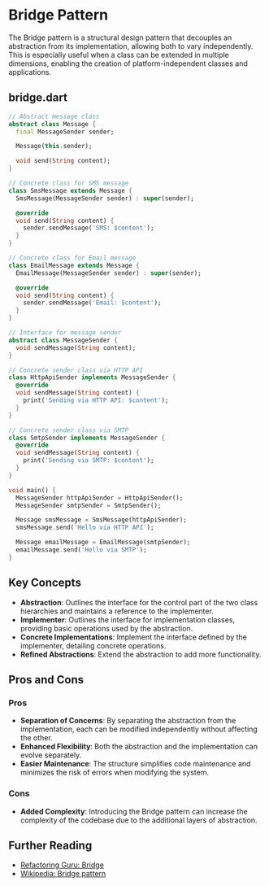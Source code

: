 # Bridge Pattern

The Bridge pattern is a structural design pattern that decouples an abstraction from its implementation, allowing both to vary independently. This is especially useful when a class can be extended in multiple dimensions, enabling the creation of platform-independent classes and applications.

## bridge.dart
```dart
// Abstract message class
abstract class Message {
  final MessageSender sender;

  Message(this.sender);

  void send(String content);
}

// Concrete class for SMS message
class SmsMessage extends Message {
  SmsMessage(MessageSender sender) : super(sender);

  @override
  void send(String content) {
    sender.sendMessage('SMS: $content');
  }
}

// Concrete class for Email message
class EmailMessage extends Message {
  EmailMessage(MessageSender sender) : super(sender);

  @override
  void send(String content) {
    sender.sendMessage('Email: $content');
  }
}

// Interface for message sender
abstract class MessageSender {
  void sendMessage(String content);
}

// Concrete sender class via HTTP API
class HttpApiSender implements MessageSender {
  @override
  void sendMessage(String content) {
    print('Sending via HTTP API: $content');
  }
}

// Concrete sender class via SMTP
class SmtpSender implements MessageSender {
  @override
  void sendMessage(String content) {
    print('Sending via SMTP: $content');
  }
}

void main() {
  MessageSender httpApiSender = HttpApiSender();
  MessageSender smtpSender = SmtpSender();

  Message smsMessage = SmsMessage(httpApiSender);
  smsMessage.send('Hello via HTTP API');

  Message emailMessage = EmailMessage(smtpSender);
  emailMessage.send('Hello via SMTP');
}
```

## Key Concepts

- **Abstraction**: Outlines the interface for the control part of the two class hierarchies and maintains a reference to the implementer.
- **Implementer**: Outlines the interface for implementation classes, providing basic operations used by the abstraction.
- **Concrete Implementations**: Implement the interface defined by the implementer, detailing concrete operations.
- **Refined Abstractions**: Extend the abstraction to add more functionality.

## Pros and Cons

### Pros

- **Separation of Concerns**: By separating the abstraction from the implementation, each can be modified independently without affecting the other.
- **Enhanced Flexibility**: Both the abstraction and the implementation can evolve separately.
- **Easier Maintenance**: The structure simplifies code maintenance and minimizes the risk of errors when modifying the system.

### Cons

- **Added Complexity**: Introducing the Bridge pattern can increase the complexity of the codebase due to the additional layers of abstraction.

## Further Reading

- [Refactoring Guru: Bridge](https://refactoring.guru/design-patterns/bridge)
- [Wikipedia: Bridge pattern](https://en.wikipedia.org/wiki/Bridge_pattern)
